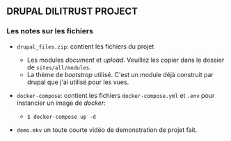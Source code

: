 ## DRUPAL DILITRUST PROJECT

### Les notes sur les fichiers

- ```drupal_files.zip```: contient les fichiers du projet
  - Les modules *document* et *upload*. Veuillez les copier dans le dossier de ```sites/all/modules```.
  - La thème de *bootstrap* utilisé. C'est un module déjà
      construit par drupal que j'ai utilisé pour les vues.
	  
- ```docker-compose```: contient les fichiers ```docker-compose.yml```
  et ```.env``` pour instancier un image de *docker*:
  - ```$ docker-compose up -d```

- ```demo.mkv``` un toute courte vidéo de demonstration de projet fait.
  
